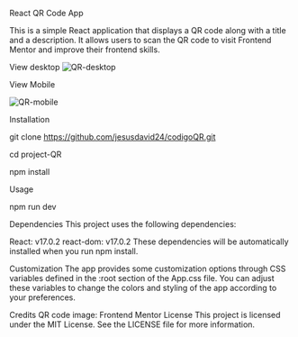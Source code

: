 React QR Code App

This is a simple React application that displays a QR code along with a title and a description. 
It allows users to scan the QR code to visit Frontend Mentor and improve their frontend skills.

View desktop
![QR-desktop](https://github.com/jesusdavid24/codigoQR/assets/97111147/ad14c6a2-8765-42fe-a5d5-9bf0350a8b89)

View Mobile

![QR-mobile](https://github.com/jesusdavid24/codigoQR/assets/97111147/8e17a1a9-565b-46eb-98a2-54cfee77eda7)

Installation

git clone https://github.com/jesusdavid24/codigoQR.git

cd project-QR

npm install

Usage

npm run dev

Dependencies
This project uses the following dependencies:

React: v17.0.2
react-dom: v17.0.2
These dependencies will be automatically installed when you run npm install.

Customization
The app provides some customization options through CSS variables defined in the :root section of the App.css file. 
You can adjust these variables to change the colors and styling of the app according to your preferences.

Credits
QR code image: Frontend Mentor
License
This project is licensed under the MIT License. See the LICENSE file for more information.
